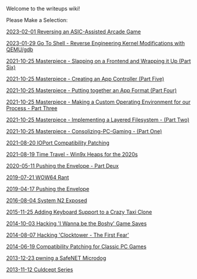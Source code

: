 Welcome to the writeups wiki!

Please Make a Selection:

[2023-02-01 Reversing an ASIC-Assisted Arcade Game](https://github.com/batteryshark/writeups/blob/main/asic_arcade.md)

[2023-01-29 Go To Shell - Reverse Engineering Kernel Modifications with QEMU/gdb](https://github.com/batteryshark/writeups/wiki/Go-to-Shell---Reverse-Engineering-Kernel-Modifications-with-QEMU-gdb)

[2021-10-25 Masterpiece - Slapping on a Frontend and Wrapping it Up (Part Six)](https://github.com/batteryshark/writeups/wiki/Masterpiece,-Slapping-on-a-Frontend-and-Wrapping-it-Up-(Part-Six))

[2021-10-25 Masterpiece - Creating an App Controller (Part Five)](https://github.com/batteryshark/writeups/wiki/Masterpiece,-Creating-an-App-Controller-(Part-Five))

[2021-10-25 Masterpiece - Putting together an App Format (Part Four)](https://github.com/batteryshark/writeups/wiki/Masterpiece,-Putting-together-an-App-Format-(Part-Four))

[2021-10-25 Masterpiece - Making a Custom Operating Environment for our Process - Part Three](https://github.com/batteryshark/writeups/wiki/Masterpiece,-Making-a-Custom-Operating-Environment-for-our-Processes-(Part-Three))

[2021-10-25 Masterpiece - Implementing a Layered Filesystem - (Part Two)](https://github.com/batteryshark/writeups/wiki/Masterpiece,-Implementing-a-Layered-Filesystem-(Part-Two))

[2021-10-25 Masterpiece - Consolizing-PC-Gaming - (Part One)](https://github.com/batteryshark/writeups/wiki/Masterpiece,-Consolizing-PC-Gaming-(Part-One))

[2021-08-20 IOPort Compatibility Patching](https://github.com/batteryshark/writeups/wiki/IOPort-Compatibility-Patching)

[2021-08-19 Time Travel - Win9x Heaps for the 2020s](https://github.com/batteryshark/writeups/wiki/Time-Travel---Win9x-Heaps-for-the-2020s)

[2020-05-11 Pushing the Envelope - Part Deux](https://github.com/batteryshark/writeups/wiki/Pushing-the-Envelope-Part-Deux)

[2019-07-21 WOW64 Rant](https://github.com/batteryshark/writeups/wiki/WOW64-Rant)

[2019-04-17 Pushing the Envelope](https://github.com/batteryshark/writeups/wiki/Pushing-the-Envelope)

[2016-08-04 System N2 Exposed](https://github.com/batteryshark/writeups/wiki/System-N2-Exposed)

[2015-11-25 Adding Keyboard Support to a Crazy Taxi Clone](https://github.com/batteryshark/writeups/wiki/Adding-Keyboard-Support-to-a-Crazy-Taxi-Clone)

[2014-10-03 Hacking 'I Wanna be the Boshy' Game Saves](https://github.com/batteryshark/writeups/wiki/Hacking-IWBTB-Game-Saves)

[2014-08-07 Hacking 'Clocktower - The First Fear'](https://github.com/batteryshark/writeups/wiki/Hacking-Clocktower-The-First-Fear)

[2014-06-19 Compatibility Patching for Classic PC Games](https://github.com/batteryshark/writeups/wiki/Compatibility-Patching-for-Classic-PC-Games)

[2013-12-23 pwning a SafeNET Microdog](https://github.com/batteryshark/writeups/wiki/pwning-a-SafeNET-Microdog)

[2013-11-12 Culdcept Series](https://github.com/batteryshark/writeups/wiki/Culdcept-Series)
